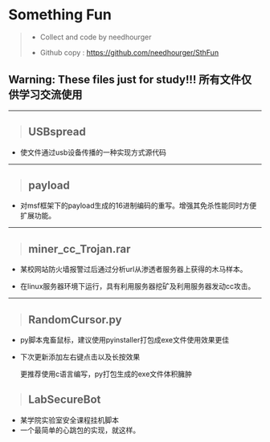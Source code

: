# **Something Fun**


>   * Collect and code by needhourger
> 
>   * Github copy : <https://github.com/needhourger/SthFun>


## **Warning: These files just for study!!!** **所有文件仅供学习交流使用**


---

>## USBspread


* 使文件通过usb设备传播的一种实现方式源代码




---
>## payload


* 对msf框架下的payload生成的16进制编码的重写。增强其免杀性能同时方便扩展功能。


---
>## miner_cc_Trojan.rar

* 某校网站防火墙报警过后通过分析url从渗透者服务器上获得的木马样本。

* 在linux服务器环境下运行，具有利用服务器挖矿及利用服务器发动cc攻击。


---
>## RandomCursor.py

* py脚本鬼畜鼠标，建议使用pyinstaller打包成exe文件使用效果更佳

* 下次更新添加左右键点击以及长按效果

    更推荐使用c语言编写，py打包生成的exe文件体积臃肿


>## LabSecureBot

* 某学院实验室安全课程挂机脚本
* 一个最简单的心跳包的实现，就这样。

